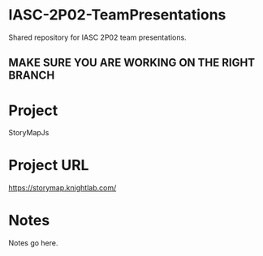 # IASC-2P02-TeamPresentations
Shared repository for IASC 2P02 team presentations.

## **MAKE SURE YOU ARE WORKING ON THE RIGHT BRANCH**

# Project

StoryMapJs

# Project URL

https://storymap.knightlab.com/

# Notes

Notes go here.
